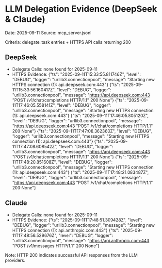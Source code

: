 # LLM Delegation Evidence (DeepSeek & Claude)
Date: 2025-09-11
Source: mcp_server.jsonl

Criteria: delegate_task entries + HTTPS API calls returning 200

## DeepSeek
- Delegate Calls: none found for 2025-09-11
- HTTPS Evidence:
  {"ts": "2025-09-11T15:33:55.811746Z", "level": "DEBUG", "logger": "urllib3.connectionpool", "message": "Starting new HTTPS connection (1): api.deepseek.com:443"}
  {"ts": "2025-09-11T15:33:56.160417Z", "level": "DEBUG", "logger": "urllib3.connectionpool", "message": "https://api.deepseek.com:443 \"POST /v1/chat/completions HTTP/1.1\" 200 None"}
  {"ts": "2025-09-11T17:46:05.558141Z", "level": "DEBUG", "logger": "urllib3.connectionpool", "message": "Starting new HTTPS connection (1): api.deepseek.com:443"}
  {"ts": "2025-09-11T17:46:05.805120Z", "level": "DEBUG", "logger": "urllib3.connectionpool", "message": "https://api.deepseek.com:443 \"POST /v1/chat/completions HTTP/1.1\" 200 None"}
  {"ts": "2025-09-11T17:47:08.362360Z", "level": "DEBUG", "logger": "urllib3.connectionpool", "message": "Starting new HTTPS connection (1): api.deepseek.com:443"}
  {"ts": "2025-09-11T17:47:08.608542Z", "level": "DEBUG", "logger": "urllib3.connectionpool", "message": "https://api.deepseek.com:443 \"POST /v1/chat/completions HTTP/1.1\" 200 None"}
  {"ts": "2025-09-11T17:48:20.851608Z", "level": "DEBUG", "logger": "urllib3.connectionpool", "message": "Starting new HTTPS connection (1): api.deepseek.com:443"}
  {"ts": "2025-09-11T17:48:21.083487Z", "level": "DEBUG", "logger": "urllib3.connectionpool", "message": "https://api.deepseek.com:443 \"POST /v1/chat/completions HTTP/1.1\" 200 None"}

## Claude
- Delegate Calls: none found for 2025-09-11
- HTTPS Evidence:
  {"ts": "2025-09-11T17:48:51.309428Z", "level": "DEBUG", "logger": "urllib3.connectionpool", "message": "Starting new HTTPS connection (1): api.anthropic.com:443"}
  {"ts": "2025-09-11T17:48:56.529676Z", "level": "DEBUG", "logger": "urllib3.connectionpool", "message": "https://api.anthropic.com:443 \"POST /v1/messages HTTP/1.1\" 200 None"}

Note: HTTP 200 indicates successful API responses from the LLM providers.
